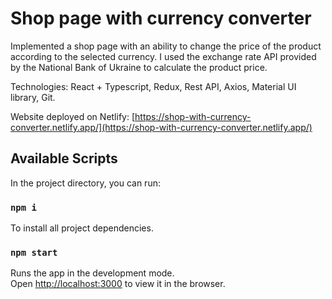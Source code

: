 # Shop page with currency converter

Implemented a shop page with an ability to change the price of the product according to the selected currency. I used the exchange rate API provided by the National Bank of Ukraine to calculate the product price.

Technologies: React + Typescript, Redux, Rest API, Axios, Material UI library, Git.

Website deployed on Netlify: [https://shop-with-currency-converter.netlify.app/](https://shop-with-currency-converter.netlify.app/)

## Available Scripts

In the project directory, you can run:

### `npm i`

To install all project dependencies.

### `npm start`

Runs the app in the development mode.\
Open [http://localhost:3000](http://localhost:3000) to view it in the browser.
